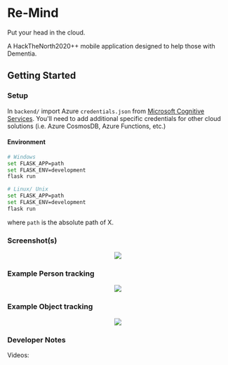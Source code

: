 # Re-Mind
Put your head in the cloud.

A HackTheNorth2020++ mobile application designed to help those with Dementia.

## Getting Started
### Setup

In `backend/` import Azure `credentials.json` from [Microsoft Cognitive Services](https://azure.microsoft.com/en-us/services/cognitive-services/).
You'll need to add additional specific credentials for other cloud solutions (i.e. Azure CosmosDB, Azure Functions, etc.)

#### Environment
```bash
# Windows
set FLASK_APP=path
set FLASK_ENV=development
flask run

# Linux/ Unix
set FLASK_APP=path
set FLASK_ENV=development
flask run
```
where `path` is the absolute path of X.

### Screenshot(s)
<p align="center"><img src="helper/Screenshot_20210117-082128.jpg"\></p>

### Example Person tracking
<p align="center"><img src="helper/Screenshot_20210117-082128.jpg"\></p>

### Example Object tracking
<p align="center"><img src="helper/Screenshot_20210117-082128.jpg"\></p>

### Developer Notes
Videos: 
